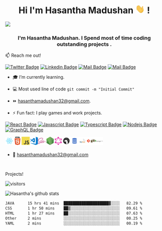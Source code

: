 
<h1 align="center"> Hi I'm Hasantha Madushan  <img src="https://raw.githubusercontent.com/ABSphreak/ABSphreak/master/gifs/Hi.gif" width="30px"> ! </h1>
<!-- <img src="https://user-images.githubusercontent.com/54361799/108709847-4409a300-7539-11eb-8481-274ec80833a1.png" style='margin-right:"1200px";margin-left:250px;'/> -->
<img src="https://raw.githubusercontent.com/halfrost/halfrost/master/icons/header_.png"/>

<h3 align="center">I'm Hasantha Madushan. I Spend most of time coding outstanding projects .</h3>

:mailbox: Reach me out!


[![Twitter Badge](https://img.shields.io/badge/-@hasantha-1ca0f1?style=flat&labelColor=1ca0f1&logo=twitter&logoColor=white&link=https://twitter.com/)](https://twitter.com/) [![Linkedin Badge](https://img.shields.io/badge/-Hasantha-0e76a8?style=flat&labelColor=0e76a8&logo=linkedin&logoColor=white)](https://www.linkedin.com/in/hasantha-madushan-045139208/) [![Mail Badge](https://img.shields.io/badge/-@hasantha_madushan-e84393?style=flat&labelColor=e84393&logo=instagram&logoColor=white)](https://instagram.com/hasantha_madushan) [![Mail Badge](https://img.shields.io/badge/-hasanthamadushan32-c0392b?style=flat&labelColor=c0392b&logo=gmail&logoColor=white)](mailto:Hasanthamadushan32@gmail.com)


<!-- TODO: Add last video link -->

- :mortar_board: I’m currently learning.
- :computer: Most used line of code `git commit -m "Initial Commit"`
- :fast_forward: hasanthamadushan32@gmail.com.

- :zap: Fun fact: I play games and work projects.



<!-- TODO: Make technologies links takes you to repositories -->

[![React Badge](https://img.shields.io/badge/-React-61DBFB?style=for-the-badge&labelColor=black&logo=react&logoColor=61DBFB)](#) [![Javascript Badge](https://img.shields.io/badge/-Javascript-F0DB4F?style=for-the-badge&labelColor=black&logo=javascript&logoColor=F0DB4F)](#) [![Typescript Badge](https://img.shields.io/badge/-Typescript-007acc?style=for-the-badge&labelColor=black&logo=typescript&logoColor=007acc)](#) [![Nodejs Badge](https://img.shields.io/badge/-Nodejs-3C873A?style=for-the-badge&labelColor=black&logo=node.js&logoColor=3C873A)](#) [![GraphQL Badge](https://img.shields.io/badge/-GraphQl-e535ab?style=for-the-badge&labelColor=black&logo=node.js&logoColor=e535ab)](#)



[<img align="left" alt="React" width="26px" src="https://raw.githubusercontent.com/github/explore/80688e429a7d4ef2fca1e82350fe8e3517d3494d/topics/react/react.png" />][reactplaylist]

[<img align="left" alt="HTML5" width="26px" src="https://raw.githubusercontent.com/github/explore/80688e429a7d4ef2fca1e82350fe8e3517d3494d/topics/html/html.png" />][htmltutorial]

[<img align="left" alt="JavaScript" width="26px" src="https://raw.githubusercontent.com/github/explore/80688e429a7d4ef2fca1e82350fe8e3517d3494d/topics/javascript/javascript.png" />][javascripttutorial]

[<img align="left" alt="Visual Studio Code" width="26px" src="https://raw.githubusercontent.com/github/explore/80688e429a7d4ef2fca1e82350fe8e3517d3494d/topics/visual-studio-code/visual-studio-code.png" />][vscodetutorial]

<img align="left" alt="Sass" width="26px" src="https://raw.githubusercontent.com/github/explore/80688e429a7d4ef2fca1e82350fe8e3517d3494d/topics/sass/sass.png" />

<img align="left" alt="Node.js" width="26px" src="https://raw.githubusercontent.com/github/explore/80688e429a7d4ef2fca1e82350fe8e3517d3494d/topics/nodejs/nodejs.png" />

<img align="left" alt="GraphQL" width="26px" src="https://raw.githubusercontent.com/github/explore/80688e429a7d4ef2fca1e82350fe8e3517d3494d/topics/graphql/graphql.png" />

<img align="left" alt="Deno" width="26px" src="https://raw.githubusercontent.com/github/explore/361e2821e2dea67711cde99c9c40ed357061cf27/topics/deno/deno.png" />

<img align="left" alt="SQL" width="26px" src="https://raw.githubusercontent.com/github/explore/80688e429a7d4ef2fca1e82350fe8e3517d3494d/topics/sql/sql.png" />

<img align="left" alt="MySQL" width="26px" src="https://raw.githubusercontent.com/github/explore/80688e429a7d4ef2fca1e82350fe8e3517d3494d/topics/mysql/mysql.png" />

<img align="left" alt="Git" width="26px" src="https://raw.githubusercontent.com/github/explore/80688e429a7d4ef2fca1e82350fe8e3517d3494d/topics/git/git.png" />

<img align="left" alt="MongoDB" width="26px" src="https://raw.githubusercontent.com/github/explore/80688e429a7d4ef2fca1e82350fe8e3517d3494d/topics/mongodb/mongodb.png" />

<br />
<br />



- :email: hasanthamadushan32@gmail.com

<br >

Projects!

![visitors](https://visitor-badge.glitch.me/badge?page_id=hasantha32.hasantha32)

![Hasantha's github stats](https://github-readme-stats.vercel.app/api?username=hasantha32&count_private=true&theme=tokyonight&hide=contribs,prs)



[reactplaylist]: https://www.youtube.com/watch?v=KxXXEL-k47Y&list=PLvXDmnBbOF7RnYiZvDwl2Pzcs2kfi10wd
[vscodetutorial]: https://www.youtube.com/watch?v=Bkie2ai8qeE&t=8s
[htmltutorial]: https://www.youtube.com/watch?v=VK6MXVxOsws&t=27s
[javascripttutorial]: https://www.youtube.com/watch?v=D-LHKvmX37E

<!--START_SECTION:waka-->
```text
JAVA      15 hrs 41 mins  ████████████████████▓░░░░   82.29 % 
CSS       1 hr 50 mins    ██▒░░░░░░░░░░░░░░░░░░░░░░   09.61 % 
HTML      1 hr 27 mins    ██░░░░░░░░░░░░░░░░░░░░░░░   07.63 % 
Other     2 mins          ░░░░░░░░░░░░░░░░░░░░░░░░░   00.25 % 
YAML      2 mins          ░░░░░░░░░░░░░░░░░░░░░░░░░   00.19 % 
```
<!--END_SECTION:waka-->

